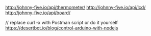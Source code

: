 
http://johnny-five.io/api/thermometer/
http://johnny-five.io/api/lcd/
http://johnny-five.io/api/board/


// replace curl -x with Postman script or do it yourself
  https://desertbot.io/blog/control-arduino-with-nodejs